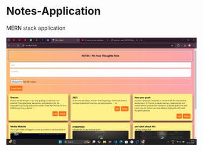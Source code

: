 # Notes-Application
MERN stack application
<br>
<br>
![Click here](https://github.com/Annu1809/Notes-Application/blob/main/Image%20.jpeg)

